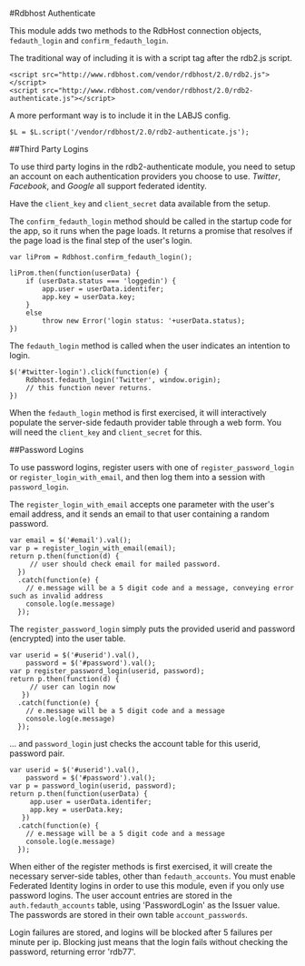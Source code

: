 


#Rdbhost Authenticate

This module adds two methods to the RdbHost connection objects, `fedauth_login` and `confirm_fedauth_login`.

The traditional way of including it is with a script tag after the rdb2.js script.

    <script src="http://www.rdbhost.com/vendor/rdbhost/2.0/rdb2.js"></script>
    <script src="http://www.rdbhost.com/vendor/rdbhost/2.0/rdb2-authenticate.js"></script>

A more performant way is to include it in the LABJS config.

    $L = $L.script('/vendor/rdbhost/2.0/rdb2-authenticate.js');

##Third Party Logins

To use third party logins in the rdb2-authenticate module, you need to setup an account on each authentication providers you choose to use.  _Twitter_, _Facebook_, and _Google_ all support federated identity.

Have the `client_key` and `client_secret` data available from the setup.


The `confirm_fedauth_login` method should be called in the startup code for the app, so it runs when the page loads.  It returns a promise that resolves if the page load is the final step of the user's login.   

    var liProm = Rdbhost.confirm_fedauth_login();

    liProm.then(function(userData) {
        if (userData.status === 'loggedin') {
            app.user = userData.identifer;
            app.key = userData.key;
        }
        else
            throw new Error('login status: '+userData.status);
    })

The `fedauth_login` method is called when the user indicates an intention to login.

    $('#twitter-login').click(function(e) {
        Rdbhost.fedauth_login('Twitter', window.origin);
        // this function never returns.
    })


When the `fedauth_login` method is first exercised, it will interactively populate the server-side fedauth provider table through a web form.  You will need the `client_key` and `client_secret` for this.


##Password Logins

To use password logins, register users with one of `register_password_login` or `register_login_with_email`, and then log them into a session with `password_login`.

The `register_login_with_email` accepts one parameter with the user's email address, and it sends an email to that user containing a random password.

    var email = $('#email').val();
    var p = register_login_with_email(email);
    return p.then(function(d) {
         // user should check email for mailed password.
      })
      .catch(function(e) {
        // e.message will be a 5 digit code and a message, conveying error such as invalid address
        console.log(e.message)
      });

The `register_password_login` simply puts the provided userid and password (encrypted) into the user table.

    var userid = $('#userid').val(),
        password = $('#password').val();
    var p register_password_login(userid, password);
    return p.then(function(d) {
         // user can login now
       })
      .catch(function(e) {
        // e.message will be a 5 digit code and a message
        console.log(e.message)
      });
 

... and `password_login` just checks the account table for this userid, password pair.

    var userid = $('#userid').val(),
        password = $('#password').val();
    var p = password_login(userid, password);
    return p.then(function(userData) {
         app.user = userData.identifer;
         app.key = userData.key;
       })
      .catch(function(e) {
        // e.message will be a 5 digit code and a message
        console.log(e.message)
      });

     
When either of the register methods is first exercised, it will create the necessary server-side tables, other than `fedauth_accounts`.  You must enable Federated Identity logins in order to use this module, even if you only use password logins.  The user account entries are stored in the `auth.fedauth_accounts` table, using 'PasswordLogin' as the Issuer value.   The passwords are stored in their own table `account_passwords`.  

Login failures are stored, and logins will be blocked after 5 failures per minute per ip.  Blocking just means that the login fails without checking the password, returning error 'rdb77'.

